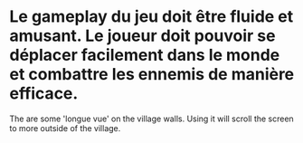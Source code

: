 # Le gameplay du jeu doit être fluide et amusant. Le joueur doit pouvoir se déplacer facilement dans le monde et combattre les ennemis de manière efficace.


The are some 'longue vue' on the village walls. Using it will scroll the screen to more outside of the village.
